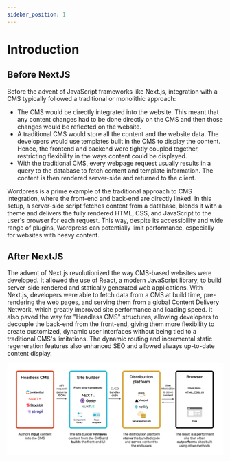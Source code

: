 ```yaml
---
sidebar_position: 1
---
```


# Introduction

## Before NextJS

Before the advent of JavaScript frameworks like Next.js, integration with a CMS typically followed a traditional or monolithic approach:

- The CMS would be directly integrated into the website. This meant that any content changes had to be done directly on the CMS and then those changes would be reflected on the website.
- A traditional CMS would store all the content and the website data. The developers would use templates built in the CMS to display the content. Hence, the frontend and backend were tightly coupled together, restricting flexibility in the ways content could be displayed.
- With the traditional CMS, every webpage request usually results in a query to the database to fetch content and template information. The content is then rendered server-side and returned to the client.

Wordpress is a prime example of the traditional approach to CMS integration, where the front-end and back-end are directly linked. In this setup, a server-side script fetches content from a database, blends it with a theme and delivers the fully rendered HTML, CSS, and JavaScript to the user's browser for each request. This way, despite its accessibility and wide range of plugins, Wordpress can potentially limit performance, especially for websites with heavy content.

## After NextJS

The advent of Next.js revolutionized the way CMS-based websites were developed. It allowed the use of React, a modern JavaScript library, to build server-side rendered and statically generated web applications. With Next.js, developers were able to fetch data from a CMS at build time, pre-rendering the web pages, and serving them from a global Content Delivery Network, which greatly improved site performance and loading speed. It also paved the way for "Headless CMS" structures, allowing developers to decouple the back-end from the front-end, giving them more flexibility to create customized, dynamic user interfaces without being tied to a traditional CMS's limitations. The dynamic routing and incremental static regeneration features also enhanced SEO and allowed always up-to-date content display.

<!-- TODO create our own picture -->

![Docs Version Dropdown](img/cms-architecture.webp)

